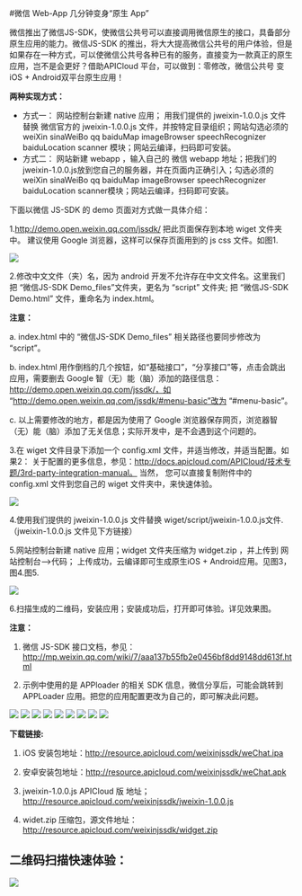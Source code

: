 #微信 Web-App 几分钟变身“原生 App”

微信推出了微信JS-SDK，使微信公共号可以直接调用微信原生的接口，具备部分原生应用的能力。微信JS-SDK 的推出，将大大提高微信公共号的用户体验，但是如果存在一种方式，可以使微信公共号各种已有的服务，直接变为一款真正的原生应用，岂不是会更好？借助APICloud 平台，可以做到：零修改，微信公共号 变 iOS  + Android双平台原生应用！

**两种实现方式：**
* 方式一： 网站控制台新建 native 应用； 用我们提供的  jweixin-1.0.0.js 文件替换 微信官方的  jweixin-1.0.0.js 文件，并按特定目录组织；网站勾选必须的 weiXin  sinaWeiBo qq baiduMap imageBrowser speechRecognizer baiduLocation scanner 模块；网站云编译，扫码即可安装。 
* 方式二： 网站新建 webapp ，输入自己的 微信 webapp 地址；把我们的 jweixin-1.0.0.js放到您自己的服务器，并在页面内正确引入；勾选必须的 weiXin  sinaWeiBo qq baiduMap imageBrowser speechRecognizer baiduLocation scanner模块；网站云编译，扫码即可安装。

下面以微信 JS-SDK 的 demo 页面对方式做一具体介绍：

1.http://demo.open.weixin.qq.com/jssdk/ 把此页面保存到本地 wiget 文件夹中。
建议使用 Google 浏览器，这样可以保存页面用到的 js css 文件。如图1.

<img src="http://community.apicloud.com/bbs/data/attachment/forum/201501/13/200332oky0a0ap9x9axr87.png" />

2.修改中文文件（夹）名，因为 android 开发不允许存在中文文件名。这里我们把 “微信JS-SDK Demo_files”文件夹，更名为 “script” 文件夹; 把 “微信JS-SDK Demo.html” 文件，重命名为 index.html。

**注意：**

a. index.html 中的 “微信JS-SDK Demo_files” 相关路径也要同步修改为 “script”。

b. index.html 用作倒档的几个按钮，如“基础接口”，“分享接口”等，点击会跳出应用，需要删去 Google 智（无）能（脑）添加的路径信息：http://demo.open.weixin.qq.com/jssdk/，如
“http://demo.open.weixin.qq.com/jssdk/#menu-basic”改为 “#menu-basic”。

c. 以上需要修改的地方，都是因为使用了 Google 浏览器保存网页，浏览器智（无）能（脑）添加了无关信息；实际开发中，是不会遇到这个问题的。

3.在 wiget 文件目录下添加一个 config.xml 文件，并适当修改，并适当配置。如果2：
关于配置的更多信息，参见：http://docs.apicloud.com/APICloud/技术专题/3rd-party-integration-manual。
当然， 您可以直接复制附件中的 config.xml 文件到您自己的 wiget 文件夹中，来快速体验。

<img src="http://community.apicloud.com/bbs/data/attachment/forum/201501/13/200332gym5vo5q35vi5vbo.png" />

4.使用我们提供的 jweixin-1.0.0.js 文件替换 wiget/script/jweixin-1.0.0.js文件.（jweixin-1.0.0.js 文件见下方链接）
      
5.网站控制台新建 native 应用；widget 文件夹压缩为 widget.zip ，并上传到 网站控制台-->代码；
上传成功，云编译即可生成原生iOS + Android应用。见图3，图4.图5.

<img src="http://community.apicloud.com/bbs/data/attachment/forum/201501/13/200333zsak6c121cg0xagz.png" />

6.扫描生成的二维码，安装应用；安装成功后，打开即可体验。详见效果图。
      
**注意：**

1. 微信 JS-SDK 接口文档，参见： http://mp.weixin.qq.com/wiki/7/aaa137b55fb2e0456bf8dd9148dd613f.html

2. 示例中使用的是 APPloader 的相关 SDK 信息，微信分享后，可能会跳转到 APPLoader 应用。把您的应用配置更改为自己的，即可解决此问题。

<img src="http://community.apicloud.com/bbs/data/attachment/forum/201501/13/200333vqq5rr7vlrpzrr3q.png" />

<img src="http://community.apicloud.com/bbs/data/attachment/forum/201501/13/200333g4u12uwz6ebx16bu.png">

<img src="http://community.apicloud.com/bbs/data/attachment/forum/201501/13/200333mm8pzar1iccacmm1.png">

<img src="http://community.apicloud.com/bbs/data/attachment/forum/201501/13/200334uzzszcztkmvn9xi9.png">

<img src="http://community.apicloud.com/bbs/data/attachment/forum/201501/13/200335l9qqnwunqy3caqu8.png">

<img src="http://community.apicloud.com/bbs/data/attachment/forum/201501/13/200336tnqcuhlndl7ymhn8.png">

<img src="http://community.apicloud.com/bbs/data/attachment/forum/201501/13/200336fxn899w8i9e8z4en.png">

<img src="http://community.apicloud.com/bbs/data/attachment/forum/201501/13/200336ehoxznin9meix66i.png">

<img src="http://community.apicloud.com/bbs/data/attachment/forum/201501/13/200337xo9takebukeomeek.png">

**下载链接:**
      
1. iOS 安装包地址：http://resource.apicloud.com/weixinjssdk/weChat.ipa
      
2. 安卓安装包地址：http://resource.apicloud.com/weixinjssdk/weChat.apk
      
3. jweixin-1.0.0.js APICloud 版 地址；http://resource.apicloud.com/weixinjssdk/jweixin-1.0.0.js
      
4. widet.zip 压缩包，源文件地址：http://resource.apicloud.com/weixinjssdk/widget.zip
      
二维码扫描快速体验：
-----------------------
<img src="http://community.apicloud.com/bbs/data/attachment/forum/201501/13/200333xe5qx6vo3wx6w6vm.png">
